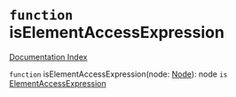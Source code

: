 # `function` isElementAccessExpression

[Documentation Index](../README.md)

`function` isElementAccessExpression(node: [Node](../interface.Node/README.md)): node `is` [ElementAccessExpression](../interface.ElementAccessExpression/README.md)